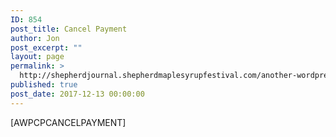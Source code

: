 ```yaml
---
ID: 854
post_title: Cancel Payment
author: Jon
post_excerpt: ""
layout: page
permalink: >
  http://shepherdjournal.shepherdmaplesyrupfestival.com/another-wordpress-classifieds-plugin/cancel-payment
published: true
post_date: 2017-12-13 00:00:00
---
```

[AWPCPCANCELPAYMENT]